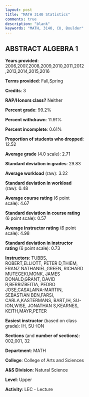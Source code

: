 ```yaml
---
layout: post
title: "MATH 3140 Statistics"
comments: true
description: "blank"
keywords: "MATH, 3140, CU, Boulder"
--- 
```

<head>
<script src="https://ajax.googleapis.com/ajax/libs/jquery/2.1.3/jquery.min.js"></script>
<script src="https://dl.dropboxusercontent.com/s/pc42nxpaw1ea4o9/highcharts.js?dl=0"></script>
<!-- <script src="../assets/js/highcharts.js"></script> -->
<style type="text/css">@font-face {
	font-family: "Bebas Neue";
	src: url(https://www.filehosting.org/file/details/544349/BebasNeue%20Regular.otf) format("opentype");
	}
	h1.Bebas { 
		font-family: "Bebas Neue", Verdana, Tahoma;
	}
</style>
</head>
<body>
	<div id="container" style="float: right; width: 45%; height: 88%; margin-left: 2.5%; margin-right: 2.5%;"></div>
	<script language="JavaScript">
		$(document).ready(function() {
		var chart = {type: 'column'};
		var title = {text: 'Grade Distribution'};
		var xAxis = {categories: ['A','B','C','D','F'],crosshair: true};
		var yAxis = {min: 0,title: {text: 'Percentage'}};
		var tooltip = {headerFormat: '<center><b><span style="font-size:20px">{point.key}</span></b></center>',
		               pointFormat: '<td style="padding:0"><b>{point.y:.1f}%</b></td>',
		               footerFormat: '</table>',shared: true,useHTML: true};
		var plotOptions = {column: {pointPadding: 0.0,borderWidth: 0}};  
		var credits = {enabled: false};var series= [{name: 'Percent',data: [30.7,31.88,24.16,5.2,8.05,]}];
		var json = {};
		json.chart = chart;
		json.title = title;
		json.tooltip = tooltip;
		json.xAxis = xAxis;
		json.yAxis = yAxis;  
		json.series = series;
		json.plotOptions = plotOptions;  
		json.credits = credits;
		$('#container').highcharts(json);
	});
	</script>
</body>
			   
## ABSTRACT ALGEBRA 1

**Years provided**: 2006,2007,2008,2009,2010,2011,2012,2013,2014,2015,2016

**Terms provided**: Fall,Spring

**Credits**: 3

**RAP/Honors class?** Neither

**Percent grade**: 99.2%

**Percent withdrawn**: 11.91%

**Percent incomplete**: 0.61%

**Proportion of students who dropped**: 12.52

**Average grade** (4.0 scale): 2.71

**Standard deviation in grades**: 29.83

**Average workload** (raw): 3.22

**Standard deviation in workload** (raw): 0.48

**Average course rating** (6 point scale): 4.67

**Standard deviation in course rating** (6 point scale): 0.57

**Average instructor rating** (6 point scale): 4.98

**Standard deviation in instructor rating** (6 point scale): 0.73

**Instructors**: TUBBS, ROBERT,ELLIOTT, PETER D,THIEM, FRANZ NATHANIEL,GREEN, RICHARD MUTEGEKI,MONK, JAMES DONALD,GRANT, DAVID R,BERRIZBEITIA, PEDRO JOSE,CASALAINA-MARTIN, SEBASTIAN BEN,FARSI, CARLA,KASTERMANS, BART,IH, SU-ION,WISE, JONATHAN S,KEARNES, KEITH,MAYR,PETER

**Easiest instructor** (based on class grade): IH, SU-ION

**Sections** (and **number of sections**): 002,001, 32

**Department**: MATH

**College**: College of Arts and Sciences

**A&S Division**: Natural Science

**Level**: Upper

**Activity**: LEC - Lecture